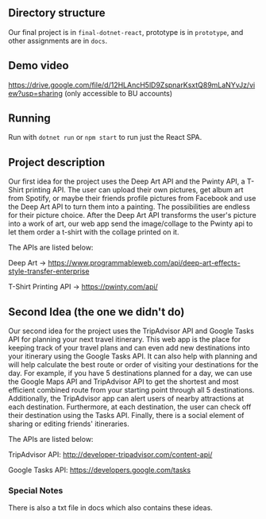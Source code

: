 ## Directory structure
Our final project is in `final-dotnet-react`, prototype is in `prototype`, and other assignments are in `docs`.

## Demo video
https://drive.google.com/file/d/12HLAncH5lD9ZspnarKsxtQ89mLaNYvJz/view?usp=sharing
(only accessible to BU accounts)

## Running
Run with `dotnet run` or `npm start` to run just the React SPA.

## Project description
Our first idea for the project uses the Deep Art API and the Pwinty API, a T-Shirt printing API. The user can upload their own pictures, get album art from Spotify, or maybe their
friends profile pictures from Facebook and use the Deep Art API to turn them into a painting. The possibilities are endless for their picture choice. After the Deep Art API
transforms the user's picture into a work of art, our web app send the image/collage to the Pwinty api to let them order a t-shirt with the collage printed on it.

The APIs are listed below:

Deep Art -> https://www.programmableweb.com/api/deep-art-effects-style-transfer-enterprise 

T-Shirt Printing API -> https://pwinty.com/api/

## Second Idea (the one we didn't do)
Our second idea for the project uses the TripAdvisor API and Google Tasks API for planning your next travel itinerary. This web app is the place for keeping track of your
travel plans and can even add new destinations into your itinerary using the Google Tasks API. It can also help with planning and will help calculate the best route or order of 
visiting your destinations for the day. For example, if you have 5 destinations planned for a day, we can use the Google Maps API and TripAdvisor API to get the shortest and most 
efficient combined route from your starting point through all 5 destinations. Additionally, the TripAdvisor app can alert users of nearby attractions at each destination. 
Furthermore, at each destination, the user can check off their destination using the Tasks API. Finally, there is a social element of sharing or editing friends' itineraries.

The APIs are listed below:

TripAdvisor API: http://developer-tripadvisor.com/content-api/

Google Tasks API: https://developers.google.com/tasks


### Special Notes
There is also a txt file in docs which also contains these ideas.
